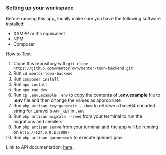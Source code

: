 ### Setting up your workspace

Before running this app, locally make sure you have the following software installed:

-   XAMPP or it's equivalent
-   NPM
-   Composer

How to Test

1. Clone this repository with `git clone https://github.com/MentorTown/mentor-town-backend.git`
2. Run `cd mentor-town-backend`
3. Run `composer install`
4. Run `npm install`
5. Run `npm run dev`
6. Run `cp .env.example .env` to copy the contents of **.env.example** file to **.env** file and then change the values as appropriate
7. Run `php artisan key:generate --show` to retrieve a base64 encoded string for Laravel's `APP_KEY` in `.env`
8. Run `php artisan migrate --seed` from your terminal to run the migrations and seeders`
9. Run `php artisan serve` from your terminal and the app will be running on `http://127.0.0.1:8000/`
10. Run `php artisan queue:work` to execute queued jobs.

Link to API documentation: [here](https://documenter.getpostman.com/view/11277551/UVknubr1).